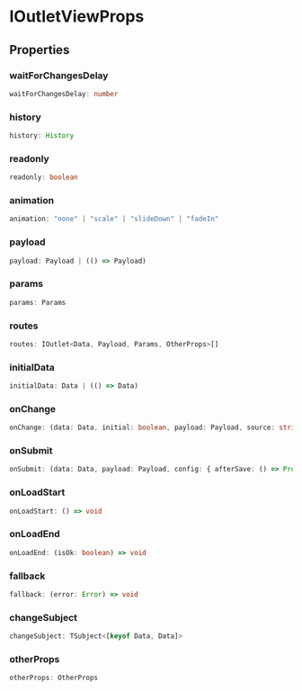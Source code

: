 # IOutletViewProps

## Properties

### waitForChangesDelay

```ts
waitForChangesDelay: number
```

### history

```ts
history: History
```

### readonly

```ts
readonly: boolean
```

### animation

```ts
animation: "none" | "scale" | "slideDown" | "fadeIn"
```

### payload

```ts
payload: Payload | (() => Payload)
```

### params

```ts
params: Params
```

### routes

```ts
routes: IOutlet<Data, Payload, Params, OtherProps>[]
```

### initialData

```ts
initialData: Data | (() => Data)
```

### onChange

```ts
onChange: (data: Data, initial: boolean, payload: Payload, source: string) => void
```

### onSubmit

```ts
onSubmit: (data: Data, payload: Payload, config: { afterSave: () => Promise<void>; }) => boolean | Promise<boolean>
```

### onLoadStart

```ts
onLoadStart: () => void
```

### onLoadEnd

```ts
onLoadEnd: (isOk: boolean) => void
```

### fallback

```ts
fallback: (error: Error) => void
```

### changeSubject

```ts
changeSubject: TSubject<[keyof Data, Data]>
```

### otherProps

```ts
otherProps: OtherProps
```
